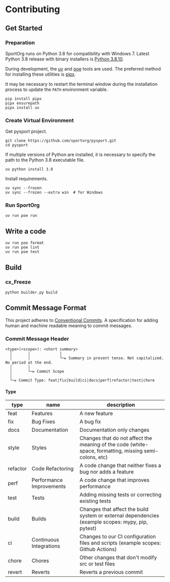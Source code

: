 # Contributing

## Get Started

### Preparation

SportOrg runs on Python 3.8 for compatibility with Windows 7. Latest Python 3.8 release with binary installers is [Python 3.8.10](https://www.python.org/downloads/release/python-3810/).

During development, the [uv](https://docs.astral.sh/uv/) and [poe](https://poethepoet.natn.io/) tools are used. The preferred method for installing these utilities is [pipx](https://pipx.pypa.io/).

It may be necessary to restart the terminal window during the installation process to update the `PATH` environment variable.

```
pip install pipx
pipx ensurepath
pipx install uv
```

### Create Virtual Environment

Get pysport project.

```
git clone https://github.com/sportorg/pysport.git
cd pysport
```

If multiple versions of Python are installed, it is necessary to specify the path to the Python 3.8 executable file.

```
uv python install 3.8
```

Install requirements.

```
uv sync --frozen
uv sync --frozen --extra win  # for Windows
```

### Run SportOrg

```
uv run poe run
```

## Write a code

```
uv run poe format
uv run poe lint
uv run poe test
```

## Build

### cx_Freeze

`python builder.py build`

## Commit Message Format

This project adheres to [Conventional Commits](https://www.conventionalcommits.org/en/v1.0.0/).
A specification for adding human and machine readable meaning to commit messages.

### Commit Message Header

```
<type>(<scope>): <short summary>
  │       │             │
  │       │             └─⫸ Summary in present tense. Not capitalized. No period at the end.
  │       │
  │       └─⫸ Commit Scope
  │
  └─⫸ Commit Type: feat|fix|build|ci|docs|perf|refactor|test|chore
```

#### Type

| type     | name                     | description                                                                                            |
|----------|--------------------------|--------------------------------------------------------------------------------------------------------|
| feat     | Features                 | A new feature                                                                                          |
| fix      | Bug Fixes                | A bug fix                                                                                              |
| docs     | Documentation            | Documentation only changes                                                                             |
| style    | Styles                   | Changes that do not affect the meaning of the code (white-space, formatting, missing semi-colons, etc) |
| refactor | Code Refactoring         | A code change that neither fixes a bug nor adds a feature                                              |
| perf     | Performance Improvements | A code change that improves performance                                                                |
| test     | Tests                    | Adding missing tests or correcting existing tests                                                      |
| build    | Builds                   | Changes that affect the build system or external dependencies (example scopes: mypy, pip, pytest)      |
| ci       | Continuous Integrations  | Changes to our CI configuration files and scripts (example scopes: Github Actions)                     |
| chore    | Chores                   | Other changes that don't modify src or test files                                                      |
| revert   | Reverts                  | Reverts a previous commit                                                                              |
